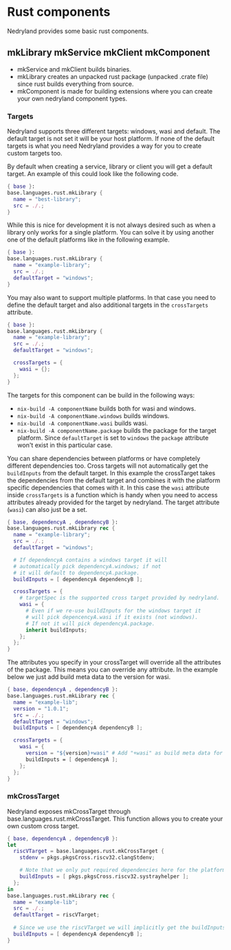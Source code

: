 # Rust components

Nedryland provides some basic rust components.

## mkLibrary mkService mkClient mkComponent

- mkService and mkClient builds binaries.
- mkLibrary creates an unpacked rust package (unpacked .crate file) since rust builds everything from source.
- mkComponent is made for building extensions where you can create your own nedryland component types.

### Targets

Nedryland supports three different targets: windows, wasi and default. The default target is not set it will be your host platform.
If none of the default targets is what you need Nedryland provides a way for you to create custom targets too.

By default when creating a service, library or client you will get a default target. An example of this
could look like the following code.

```nix
{ base }:
base.languages.rust.mkLibrary {
  name = "best-library";
  src = ./.;
}
```

While this is nice for development it is not always desired such as when a library only works for a single platform.
You can solve it by using another one of the default platforms like in the following example.

```nix
{ base }:
base.languages.rust.mkLibrary {
  name = "example-library";
  src = ./.;
  defaultTarget = "windows";
}
```

You may also want to support multiple platforms. In that case you need to define the default target and also additional targets in the `crossTargets` attribute.

```nix
{ base }:
base.languages.rust.mkLibrary {
  name = "example-library";
  src = ./.;
  defaultTarget = "windows";

  crossTargets = {
    wasi = {};
  };
}
```

The targets for this component can be build in the following ways:
- `nix-build -A componentName` builds both for wasi and windows.
- `nix-build -A componentName.windows` builds windows.
- `nix-build -A componentName.wasi` builds wasi.
- `nix-build -A componentName.package` builds the package for the
  target platform. Since `defaultTarget` is set to `windows` the
  `package` attribute won't exist in this particular case.


You can share dependencies between platforms or have completely different dependencies too. Cross targets will not automatically get the
`buildInputs` from the default target. In this example the crossTarget takes the dependencies from the default target and combines it with
the platform specific dependencies that comes with it. In this case the `wasi` attribute inside `crossTargets` is a function which is handy
when you need to access attributes already provided for the target by nedryland. The target attribute (`wasi`) can also just be a set.


```nix
{ base, dependencyA , dependencyB }:
base.languages.rust.mkLibrary rec {
  name = "example-library";
  src = ./.;
  defaultTarget = "windows";

  # If dependencyA contains a windows target it will
  # automatically pick dependencyA.windows; if not
  # it will default to dependencyA.package.
  buildInputs = [ dependencyA dependencyB ];

  crossTargets = {
    # targetSpec is the supported cross target provided by nedryland.
    wasi = {
      # Even if we re-use buildInputs for the windows target it
      # will pick depencencyA.wasi if it exists (not windows).
      # If not it will pick dependencyA.package.
      inherit buildInputs;
    };
  };
}
```

The attributes you specify in your crossTarget will override all the attributes of the package. This means
you can override any attribute. In the example below we just add build meta data to the version for wasi.

```nix
{ base, dependencyA , dependencyB }:
base.languages.rust.mkLibrary rec {
  name = "example-lib";
  version = "1.0.1";
  src = ./.;
  defaultTarget = "windows";
  buildInputs = [ dependencyA dependencyB ];

  crossTargets = {
    wasi = {
      version = "${version}+wasi" # Add "+wasi" as build meta data for the version.
      buildInputs = [ dependencyA ];
    };
  };
}
```

### mkCrossTarget

Nedryland exposes mkCrossTarget through base.languages.rust.mkCrossTarget. This function allows you to create your own custom cross target.

```nix
{ base, dependencyA , dependencyB }:
let
  riscVTarget = base.languages.rust.mkCrossTarget {
    stdenv = pkgs.pkgsCross.riscv32.clangStdenv;

    # Note that we only put required dependencies here for the platform.
    buildInputs = [ pkgs.pkgsCross.riscv32.systrayhelper ];
  };
in
base.languages.rust.mkLibrary rec {
  name = "example-lib";
  src = ./.;
  defaultTarget = riscVTarget;
  
  # Since we use the riscVTarget we will implicitly get the buildInputs for the target to (pkgs.pkgsCross.riscv32.systrayhelper).
  buildInputs = [ dependencyA dependencyB ];
}
```

